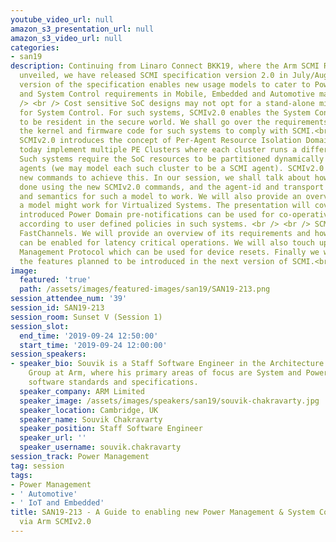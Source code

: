 ```yaml
---
youtube_video_url: null
amazon_s3_presentation_url: null
amazon_s3_video_url: null
categories:
- san19
description: Continuing from Linaro Connect BKK19, where the Arm SCMI Roadmap was
  unveiled, we have released SCMI specification version 2.0 in July/August 2019. This
  version of the specification enables new usage models to cater to Power Management
  and System Control requirements in Mobile, Embedded and Automotive markets. <br
  /> <br /> Cost sensitive SoC designs may not opt for a stand-alone microcontroller
  for System Control. For such systems, SCMIv2.0 enables the System Control Firmware
  to be resident in the secure world. We shall go over the requirements to implement
  the kernel and firmware code for such systems to comply with SCMI.<br /> <br />
  SCMIv2.0 introduces the concept of Per-Agent Resource Isolation Domains. Many SoCs
  today implement multiple PE Clusters where each cluster runs a different OS instance.
  Such systems require the SoC resources to be partitioned dynamically among the various
  agents (we may model each such cluster to be a SCMI agent). SCMIv2.0 introduces
  new commands to achieve this. In our session, we shall talk about how this can be
  done using the new SCMIv2.0 commands, and the agent-id and transport requirements
  and semantics for such a model to work. We will also provide an overview how such
  a model might work for Virtualized Systems. The presentation will cover how newly
  introduced Power Domain pre-notifications can be used for co-operative Power Management
  according to user defined policies in such systems. <br /> <br /> SCMIv2.0 introduces
  FastChannels. We will provide an overview of its requirements and how FastChannels
  can be enabled for latency critical operations. We will also touch upon the Reset
  Management Protocol which can be used for device resets. Finally we will walk-through
  the features planned to be introduced in the next version of SCMI.<br />
image:
  featured: 'true'
  path: /assets/images/featured-images/san19/SAN19-213.png
session_attendee_num: '39'
session_id: SAN19-213
session_room: Sunset V (Session 1)
session_slot:
  end_time: '2019-09-24 12:50:00'
  start_time: '2019-09-24 12:00:00'
session_speakers:
- speaker_bio: Souvik is a Staff Software Engineer in the Architecture and Technology
    Group at Arm, where his primary areas of focus are System and Power Management
    software standards and specifications.
  speaker_company: ARM Limited
  speaker_image: /assets/images/speakers/san19/souvik-chakravarty.jpg
  speaker_location: Cambridge, UK
  speaker_name: Souvik Chakravarty
  speaker_position: Staff Software Engineer
  speaker_url: ''
  speaker_username: souvik.chakravarty
session_track: Power Management
tag: session
tags:
- Power Management
- ' Automotive'
- ' IoT and Embedded'
title: SAN19-213 - A Guide to enabling new Power Management & System Control Models
  via Arm SCMIv2.0
---
```

